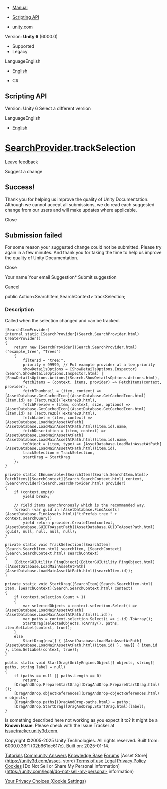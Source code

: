 [ ]()

  * [Manual](../Manual/index.html)
  * [Scripting API](../ScriptReference/index.html)

  * [unity.com](https://unity.com/)

Version: **Unity 6** (6000.0)

  * Supported
  * Legacy

LanguageEnglish

  * [English]()

  * C#

[ ](https://docs.unity3d.com)

## Scripting API

Version: Unity 6 Select a different version

LanguageEnglish

  * [English]()

#  [SearchProvider](Search.SearchProvider.html).trackSelection

Leave feedback

Suggest a change

## Success!

Thank you for helping us improve the quality of Unity Documentation. Although
we cannot accept all submissions, we do read each suggested change from our
users and will make updates where applicable.

Close

## Submission failed

For some reason your suggested change could not be submitted. Please <a>try
again</a> in a few minutes. And thank you for taking the time to help us
improve the quality of Unity Documentation.

Close

Your name Your email Suggestion* Submit suggestion

Cancel

[ ]()

public Action<SearchItem,SearchContext> trackSelection;

### Description

Called when the selection changed and can be tracked.

    
    
    [SearchItemProvider]
    internal static [SearchProvider](Search.SearchProvider.html) CreateProvider()
    {
        return new [SearchProvider](Search.SearchProvider.html)("example_tree", "Trees")
        {
            filterId = "tree:",
            priority = 99999, // Put example provider at a low priority
            showDetailsOptions = [ShowDetailsOptions.Inspector](Search.ShowDetailsOptions.Inspector.html) | [ShowDetailsOptions.Actions](Search.ShowDetailsOptions.Actions.html),
            fetchItems = (context, items, provider) => FetchItems(context, provider),
            fetchThumbnail = (item, context) => [AssetDatabase.GetCachedIcon](AssetDatabase.GetCachedIcon.html)(item.id) as [Texture2D](Texture2D.html),
            fetchPreview = (item, context, size, options) => [AssetDatabase.GetCachedIcon](AssetDatabase.GetCachedIcon.html)(item.id) as [Texture2D](Texture2D.html),
            fetchLabel = (item, context) => [AssetDatabase.LoadMainAssetAtPath](AssetDatabase.LoadMainAssetAtPath.html)(item.id).name,
            fetchDescription = (item, context) => [AssetDatabase.LoadMainAssetAtPath](AssetDatabase.LoadMainAssetAtPath.html)(item.id).name,
            toObject = (item, type) => [AssetDatabase.LoadMainAssetAtPath](AssetDatabase.LoadMainAssetAtPath.html)(item.id),
            trackSelection = TrackSelection,
            startDrag = StartDrag
        };
    }
    
    private static IEnumerable<[SearchItem](Search.SearchItem.html)> FetchItems([SearchContext](Search.SearchContext.html) context, [SearchProvider](Search.SearchProvider.html) provider)
    {
        if (context.empty)
            yield break;
    
        // Yield items asynchronously which is the recommended way.
        foreach (var guid in [AssetDatabase.FindAssets](AssetDatabase.FindAssets.html)("t:Prefab tree " + context.searchQuery))
            yield return provider.CreateItem(context, [AssetDatabase.GUIDToAssetPath](AssetDatabase.GUIDToAssetPath.html)(guid), null, null, null, null);
    }
    
    private static void TrackSelection([SearchItem](Search.SearchItem.html) searchItem, [SearchContext](Search.SearchContext.html) searchContext)
    {
        [EditorGUIUtility.PingObject](EditorGUIUtility.PingObject.html)([AssetDatabase.LoadMainAssetAtPath](AssetDatabase.LoadMainAssetAtPath.html)(searchItem.id));
    }
    
    private static void StartDrag([SearchItem](Search.SearchItem.html) item, [SearchContext](Search.SearchContext.html) context)
    {
        if (context.selection.Count > 1)
        {
            var selectedObjects = context.selection.Select(i => [AssetDatabase.LoadMainAssetAtPath](AssetDatabase.LoadMainAssetAtPath.html)(i.id));
            var paths = context.selection.Select(i => i.id).ToArray();
            StartDrag(selectedObjects.ToArray(), paths, item.GetLabel(context, true));
        }
        else
            StartDrag(new[] { [AssetDatabase.LoadMainAssetAtPath](AssetDatabase.LoadMainAssetAtPath.html)(item.id) }, new[] { item.id }, item.GetLabel(context, true));
    }
    
    public static void StartDrag(UnityEngine.Object[] objects, string[] paths, string label = null)
    {
        if (paths == null || paths.Length == 0)
            return;
        [DragAndDrop.PrepareStartDrag](DragAndDrop.PrepareStartDrag.html)();
        [DragAndDrop.objectReferences](DragAndDrop-objectReferences.html) = objects;
        [DragAndDrop.paths](DragAndDrop-paths.html) = paths;
        [DragAndDrop.StartDrag](DragAndDrop.StartDrag.html)(label);
    }
    

Is something described here not working as you expect it to? It might be a
**Known Issue**. Please check with the Issue Tracker at
[issuetracker.unity3d.com](https://issuetracker.unity3d.com).

Copyright ©2005-2025 Unity Technologies. All rights reserved. Built from:
6000.0.36f1 (02b661dc617c). Built on: 2025-01-14.

[Tutorials](https://unity3d.com/learn) [Community
Answers](https://answers.unity3d.com) [Knowledge
Base](https://support.unity3d.com/hc/en-us)
[Forums](https://forum.unity3d.com) [Asset Store](https://unity3d.com/asset-
store) [Terms of use](https://docs.unity3d.com/Manual/TermsOfUse.html)
[Legal](https://unity.com/legal) [Privacy
Policy](https://unity.com/legal/privacy-policy)
[Cookies](https://unity.com/legal/cookie-policy) [Do Not Sell or Share My
Personal Information](https://unity.com/legal/do-not-sell-my-personal-
information)

[Your Privacy Choices (Cookie Settings)](javascript:void\(0\);)

